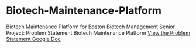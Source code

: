 # Biotech-Maintenance-Platform
Biotech Maintenance Platform for Boston Biotech Management
Senior Project: Problem Statement
Biotech Maintenance Platform
[View the Problem Statement Google Doc](https://docs.google.com/document/d/1YlFL3f62gdszI9_MEQWZI5bB8xdG34rPGyyz22_2EGw/edit?usp=sharing)
